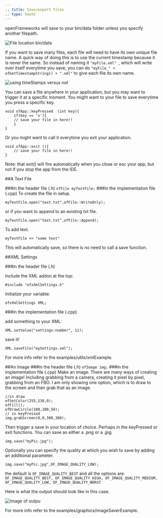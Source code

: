 ```yaml
---
.. title: Save/export files
.. type: howto
---
```


openFrameworks will save to your bin/data folder unless you specify another filepath. 

![File location bin/data](How_to_save_a_file_output_whereTo.png)

If you want to save many files, each file will need to have its own unique file name. A quick way of doing this is to use the current timestamp because it is never the same. So instead of naming it ```"myFile.xml" ```, which will write over itself everytime you save, you can do ```"myFile_" + ofGetTimestampString() + ".xml"``` to give each file its own name. 

![using timeStamps versus not](How_to_save_a_file_usingTimeStamps.png)


You can save a file anywhere in your application, but you may want to trigger it at a specific moment. You might want to your file to save everytime you press a specific key.

	void ofApp::keyPressed  (int key){
		if(key == 's'){
		// save your file in here!!
		}
	}

Or you might want to call it everytime you exit your application.

	void ofApp::exit (){
		// save your file in here!!
	}

Note: that exit() will fire automatically when you close or esc your app, but not if you stop the app from the IDE. 


##A Text File 

###in the header file (.h)
```ofFile myTextFile;```
###in the implementation file (.cpp)
To create the file in setup. 

```myTextFile.open("text.txt",ofFile::WriteOnly);```

or  if you want to append to an existing txt file.

```myTextFile.open("text.txt",ofFile::Append);```

To add text.

```myTextFile << "some text"```

This will automatically save, so there is no need to call a save function. 

##XML Settings 

###in the header file (.h)
	
Include the XML addon at the top:

```#include "ofxXmlSettings.h"```

Initialize your variable:

```ofxXmlSettings XML;```
	
###in the implementation file (.cpp)
	
add something to your XML:

```XML.setValue("settings:number", 11);```

save it!

```XML.saveFile("mySettings.xml");```

For more info refer to the examples/utils/xmlExample.

##An Image 
###in the header file (.h)
```ofImage img;```
###in the implementation file (.cpp)
Make an image. There are many ways of creating an image! Including grabbing from a camera, creating it pixel by pixel, grabbing from an FBO. I am only showing one option, which is to draw to the screen and then grab that as an image. 

	//in draw
	ofSetColor(255,130,0);
    ofFill();
    ofDrawCircle(100,100,50);   
    // in keyPressed
    img.grabScreen(0,0,300,300);

Then trigger a save in your location of choice.  Perhaps in the keyPressed or exit functions. You can save as either a .png or a .jpg.

```img.save("myPic.jpg");```

Optionally you can specify the quality at which you wish to save by adding an additional parameter. 

```img.save("myPic.jpg",OF_IMAGE_QUALITY_LOW);```

the default is ```OF_IMAGE_QUALITY_BEST``` and all the options are: ```OF_IMAGE_QUALITY_BEST, OF_IMAGE_QUALITY_HIGH, OF_IMAGE_QUALITY_MEDIUM, OF_IMAGE_QUALITY_LOW, OF_IMAGE_QUALITY_WORST```

Here is what the output should look like in this case. 

![image of outpu](How_to_save_a_file_output.jpg)

For more info refer to the examples/graphics/imageSaverExample.

